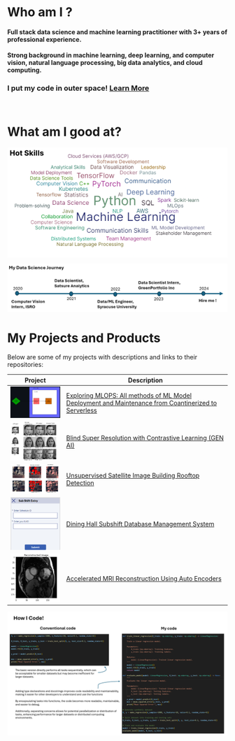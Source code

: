 # Who am I ?

#### Full stack data science and machine learning practitioner with 3+ years of professional experience. 
#### Strong background in machine learning, deep learning, and computer vision, natural language processing, big data analytics, and cloud computing.

 ### I put my code in outer space! [Learn More](https://tinyurl.com/2y66uber)
<br>

# What am I good at? 
<img align="center" src="skills.png" alt="skills">

![Alt Text](career.png)

# My Projects and Products

Below are some of my projects with descriptions and links to their repositories:

| Project | Description |
|---------|-------------|
| <a href="link_to_repository2"><img src="4.png" alt="Project 2" width="200"></a> | [Exploring MLOPS: All methods of ML Model Deployment and Maintenance from Coantinerized to Serverless](https://github.com/bastinjob/Body-Mass-Index-Prediction) |
| <a href="link_to_repository2"><img src="result.png" alt="Project 2" width="200"></a> | [Blind Super Resolution with Contrastive Learning (GEN AI)](https://github.com/bastinjob/Blind-Super-Resolution-with-Contrastive-Learning) |
| <a href="link_to_repository1"><img src="1.jpg" alt="Unsupervised Satellite Image Building Rooftop Detection" width="200"></a> | [Unsupervised Satellite Image Building Rooftop Detection](https://www.linkedin.com/posts/bastinjob_satelliteimaging-aiinnovation-unsupervisedlearning-activity-7094535204324671488-RhFm?utm_source=share&utm_medium=member_desktop) |
| <a href="link_to_repository2"><img src="2.png" alt="Project 2" width="200"></a> | [Dining Hall Subshift Database Management System](https://github.com/bastinjob/Employee-Subshift-Database-System) |
| <a href="link_to_repository3"><img src="3.png" alt="Project 3" width="200"></a> | [Accelerated MRI Reconstruction Using Auto Encoders](https://github.com/bastinjob/Accelerated-MRI-Reconstruction-using-AutoEncoders) |




![Alt Text](howicode.png)


